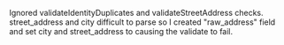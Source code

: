 Ignored validateIdentityDuplicates and validateStreetAddress checks. street_address and city difficult to parse so I created "raw_address" field and set city and street_address to <INACCESSIBLE> causing the validate to fail.

